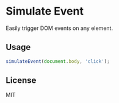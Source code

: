 # Simulate Event

Easily trigger DOM events on any element.

## Usage

```javascript
simulateEvent(document.body, 'click');
```

## License

MIT
